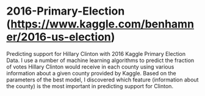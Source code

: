 # 2016-Primary-Election (https://www.kaggle.com/benhamner/2016-us-election)
Predicting support for Hillary Clinton with 2016 Kaggle Primary Election Data.
I use a number of machine learning algorithms to predict the fraction of votes Hillary Clinton would receive in each county using various information about a given county provided by Kaggle.
Based on the parameters of the best model, I discovered which feature (information about the county) is the most important in predicting support for Clinton.
